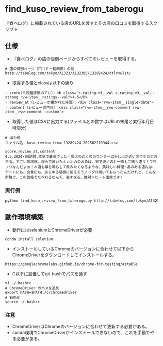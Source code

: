 # find_kuso_review_from_taberogu
『食べログ』に掲載されている店のURLを渡すとその店の口コミを取得するスクリプト

## 仕様
- 『食べログ』の店の個別ページからすべてのレビューを取得する。
```
# 店の個別ページ（口コミ一覧画面）の例
http://tabelog.com/tokyo/A1323/A132305/13289424/dtlrvwlst/
```
- 取得する値とclassは以下の通り
```
- score(５段階評価のアレ）：<b class="c-rating-v3__val c-rating-v3__val--strong rvw-item__ratings--val">4.5</b>
- review_at（レビューが書かれた時間）：<div class="rvw-item__single-date">
- content（レビューの内容）：<div class="rvw-item__rvw-comment rvw-item__rvw-comment--custom">
```
- 取得した値はCSVに出力する(ファイル名の数字はURLの末尾と実行年月日時間分) 
```
# 出力例
ファイル名：kuso_review_from_13289424_202502210944.csv

score,review_at,content
4.5,2024/04訪問,本気で最高でした！炭火の近くのカウンターは少し火が近いのでホカホカする。すごい臨場感。炭火で焼いたホカホカのお魚は、家で焼くのと一味も二味も違う！フワフワなんだよぉ！お酒も喉を鳴らして飲みたくなるような、美味しい料理✨品のある店内は、デートにも、会食にも、あらゆる場面に使えそうノドグロ焼いてもらったんだけれど、こんな新鮮で、この価格でたべれるなんて、凄すぎる。絶対リピート確実です！
```
### 実行例
```bash
python find_kuso_review_from_taberogu.py http://tabelog.com/tokyo/A1323/A132305/13289424
```
## 動作環境構築
- 動作にはseleniumとChromeDriverが必要
```
conda install selenium
```
- インストールしているChromeのバージョンに合わせて以下からChromeDriverをダウンロードしてインストールする。
```
https://googlechromelabs.github.io/chrome-for-testing/#stable
```
- C以下に設置してgit-bashでパスを通す
```
vi ~/.bashrc
# ChromeDriver のパスを追加
export PATH=$PATH:/c/chromedriver
# 有効化
source ~/.bashrc
```
### 注意
- ChromeDriverはChromeのバージョンに合わせて更新する必要がある。
- conda環境でChromeDriverがインストールできないので、これを手動でやる必要がある。